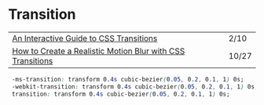 # Transition

|  |  |
| :--- | :--- |
| [An Interactive Guide to CSS Transitions](https://www.joshwcomeau.com/animation/css-transitions/) | 2/10 |
| [How to Create a Realistic Motion Blur with CSS Transitions](https://css-tricks.com/how-to-create-a-realistic-motion-blur-with-css-transitions/) | 10/27 |

```css
 -ms-transition: transform 0.4s cubic-bezier(0.05, 0.2, 0.1, 1) 0s;
 -webkit-transition: transform 0.4s cubic-bezier(0.05, 0.2, 0.1, 1) 0s;
 transition: transform 0.4s cubic-bezier(0.05, 0.2, 0.1, 1) 0s;
```



